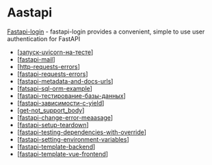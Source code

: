 # Аastapi

[Fastapi-login](https://fastapi-login.readthedocs.io/) - fastapi-login provides a convenient, simple to use user authentication for FastAPI

- [[запуск-uvicorn-на-тесте]]
- [[fastapi-mail]]
- [[http-requests-errors]]
- [[fastapi-requests-errors]]
- [[fastapi-metadata-and-docs-urls]]
- [[fatsapi-sql-orm-example]]
- [[fastapi-тестирование-базы-данных]]
- [[fastapi-зависимости-с-yield]]
- [[get-not_support_body]]
- [[fastapi-change-error-meaasage]]
- [[fastapi-setup-teardown]]
- [[fastapi-testing-dependencies-with-override]]
- [[fastapi-setting-environment-variables]]
- [[fastapi-template-backend]]
- [[fastapi-template-vue-frontend]]

[//begin]: # "Autogenerated link references for markdown compatibility"
[запуск-uvicorn-на-тесте]: ../notes/запуск-uvicorn-на-тесте "Fast-api v3 спецификация"
[fastapi-mail]: ../notes/fastapi-mail "Fastapi-mail"
[http-requests-errors]: ../notes/http-requests-errors "Http-requests"
[fastapi-requests-errors]: ../notes/fastapi-requests-errors "Fastapi-requests-errors"
[fastapi-metadata-and-docs-urls]: ../notes/fastapi-metadata-and-docs-urls "Fastapi-Metadata-and-Docs-URLs"
[fatsapi-sql-orm-example]: ../notes/fatsapi-sql-orm-example "Fatsapi-sql-orm-example"
[fastapi-тестирование-базы-данных]: ../notes/fastapi-тестирование-базы-данных "Fastapi-тестирование-базы-данных"
[fastapi-зависимости-с-yield]: ../notes/fastapi-зависимости-с-yield "Fastapi-зависимости-с-yield"
[get-not_support_body]: ../notes/get-not_support_body "GET not support body"
[fastapi-change-error-meaasage]: ../notes/fastapi-change-error-meaasage "Fastapi-change-error-meaasage"
[fastapi-setup-teardown]: ../notes/fastapi-setup-teardown "Fastapi-setup-teardown"
[fastapi-testing-dependencies-with-override]: ../notes/fastapi-testing-dependencies-with-override "Fastapi testing dependencies with owerride"
[fastapi-setting-environment-variables]: ../notes/fastapi-setting-environment-variables "Fastapi environment variables"
[fastapi-template-backend]: ../notes/fastapi-template-backend "Fastapi-template-backend"
[fastapi-template-vue-frontend]: ../notes/fastapi-template-vue-frontend "Fastapi frontend development"
[//end]: # "Autogenerated link references"
